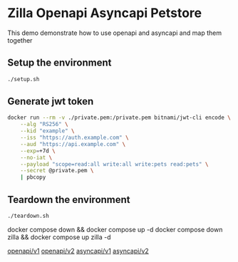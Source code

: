 # Zilla Openapi Asyncapi Petstore

This demo demonstrate how to use openapi and asyncapi and map them together

## Setup the environment

```bash
./setup.sh
```

## Generate jwt token

```bash
docker run --rm -v ./private.pem:/private.pem bitnami/jwt-cli encode \
    --alg "RS256" \
    --kid "example" \
    --iss "https://auth.example.com" \
    --aud "https://api.example.com" \
    --exp=+7d \
    --no-iat \
    --payload "scope=read:all write:all write:pets read:pets" \
    --secret @private.pem \
    | pbcopy
```

## Teardown the environment

```bash
./teardown.sh
```

docker compose down && docker compose up -d
docker compose down zilla && docker compose up zilla -d

[openapi/v1](http://localhost:8081/apis/registry/v2/groups/petstore/artifacts/petstore-openapi/versions/v1)
[openapi/v2](http://localhost:8081/apis/registry/v2/groups/petstore/artifacts/petstore-openapi/versions/v2)
[asyncapi/v1](http://localhost:8081/apis/registry/v2/groups/petstore/artifacts/petstore-asyncapi/versions/v1)
[asyncapi/v2](http://localhost:8081/apis/registry/v2/groups/petstore/artifacts/petstore-asyncapi/versions/v2)

